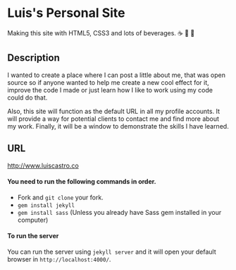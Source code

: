 # Luis's Personal Site

Making this site with HTML5, CSS3 and lots of beverages.
:coffee: :wine_glass: :beers:

## Description
I wanted to create a place where I can post a little about me, that was open source so if anyone wanted to help me create a new cool effect for it, improve the code I made or just learn how I like to work using my code could do that.

Also, this site will function as the default URL in all my profile accounts. It will provide a way for potential clients to contact me and find more about my work. Finally, it will be a window to demonstrate the skills I have learned.


## URL
http://www.luiscastro.co

#### You need to run the following commands in order.

* Fork and `git clone` your fork.
* `gem install jekyll`
* `gem install sass` (Unless you already have Sass gem installed in your computer)

#### To run the server
You can run the server using `jekyll server` and it will open your default browser in `http://localhost:4000/`.
